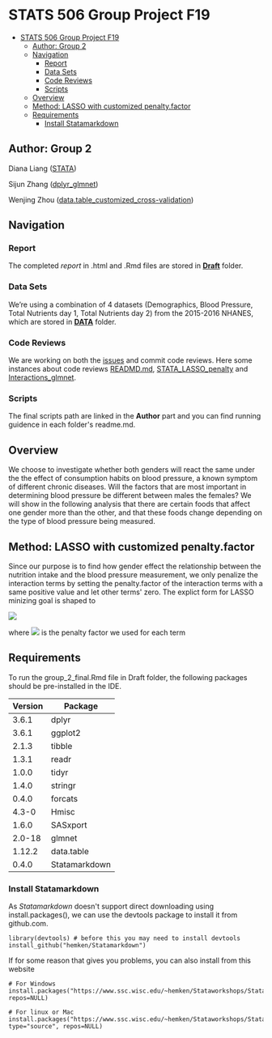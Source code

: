 # STATS 506 Group Project F19

- [STATS 506 Group Project F19](#stats-506-group-project-f19)
  - [Author: Group 2](#author-group-2)
  - [Navigation](#navigation)
    - [Report](#report)
    - [Data Sets](#data-sets)
    - [Code Reviews](#code-reviews)
    - [Scripts](#scripts)
  - [Overview](#overview)
  - [Method: LASSO with customized penalty.factor](#method-lasso-with-customized-penaltyfactor)
  - [Requirements](#requirements)
    - [Install Statamarkdown](#install-statamarkdown)

## Author: Group 2
Diana Liang ([STATA](./DL/Final&#32;Documents/))

Sijun Zhang ([dplyr_glmnet](./ZSJ/FINAL/))

Wenjing Zhou ([data.table_customized_cross-validation](./Wenjing/))

## Navigation

### Report
The completed *report* in .html and .Rmd files are stored in **[Draft](./Draft)** folder.

### Data Sets
We’re using a combination of 4 datasets (Demographics, Blood Pressure, Total Nutrients day 1, Total Nutrients day 2) from the 2015-2016 NHANES, which are stored in **[DATA](./DATA)** folder.

### Code Reviews

We are working on both the [issues](https://github.com/Randyzhang98/STATS506_Proj_02/issues) and commit code reviews. Here some instances about code reviews [READMD.md](https://github.com/Randyzhang98/STATS506_Proj_02/commit/70771c6ef62de5f1877e45f5a53b359115866a12), [STATA_LASSO_penalty](https://github.com/Randyzhang98/STATS506_Proj_02/commit/71b27f4d5a3b6003d2af6e66a4768863589c4357) and [Interactions_glmnet](https://github.com/Randyzhang98/STATS506_Proj_02/commit/ad8a4ace44e241fb9b1add7b817df005a3d1280f).

### Scripts

The final scripts path are linked in the **Author** part and you can find running guidence in each folder's readme.md.

## Overview
 We choose to investigate whether both genders will react the same under the the effect of consumption habits on blood pressure, a known symptom of different chronic diseases. Will the factors that are most important in determining blood pressure be different between males the females? We will show in the following analysis that there are certain foods that affect one gender more than the other, and that these foods change depending on the type of blood pressure being measured.

## Method: LASSO with customized penalty.factor

Since our purpose is to find how gender effect the relationship between the nutrition intake and the blood pressure measurement, we only penalize the interaction terms by setting the penalty.factor of the interaction terms with a same positive value and let other terms' zero. The explict form for LASSO minizing goal is shaped to

<img src="http://chart.googleapis.com/chart?cht=tx&chl= \underset{\beta}{\operatorname{minimize}} \quad \frac{1}{2} \frac{\operatorname{RSS}}{n}+\lambda \sum_{j=1}^{p} \frac{c_{j}}{\bar{c}}\left\|\beta_{j}\right\|_{1}" style="border:none;">


<!-- $$
\underset{\beta}{\operatorname{minimize}} \quad \frac{1}{2} \frac{\operatorname{RSS}}{n}+\lambda \sum_{j=1}^{p} \frac{c_{j}}{\bar{c}}\left\|\beta_{j}\right\|_{1}
$$ -->

where <img src="http://chart.googleapis.com/chart?cht=tx&chl= c_j" style="border:none;"> is the penalty factor we used for each term

## Requirements

To run the group_2_final.Rmd file in Draft folder, the following packages should be pre-installed in the IDE.

| Version | Package            |
| ------- | ------------------ |
| 3.6.1   | dplyr              |
| 3.6.1   | ggplot2            |
| 2.1.3   | tibble             |
| 1.3.1   | readr              |
| 1.0.0   | tidyr              |
| 1.4.0   | stringr            |
| 0.4.0   | forcats            |
| 4.3-0   | Hmisc              |
| 1.6.0   | SASxport           |
| 2.0-18  | glmnet             |
| 1.12.2  | data.table         |
| 0.4.0   | Statamarkdown      |

### Install Statamarkdown
As *Statamarkdown* doesn't support direct downloading using install.packages(), we can use the devtools package to install it from github.com.

```{r}
library(devtools) # before this you may need to install devtools
install_github("hemken/Statamarkdown")
```

If for some reason that gives you problems, you can also install from this website

```{r}
# For Windows
install.packages("https://www.ssc.wisc.edu/~hemken/Stataworkshops/Stata%20and%20R%20Markdown/Statamarkdown_0.3.9.zip", repos=NULL)

# For linux or Mac
install.packages("https://www.ssc.wisc.edu/~hemken/Stataworkshops/Stata%20and%20R%20Markdown/Statamarkdown_0.3.9.tar.gz", type="source", repos=NULL)
```



